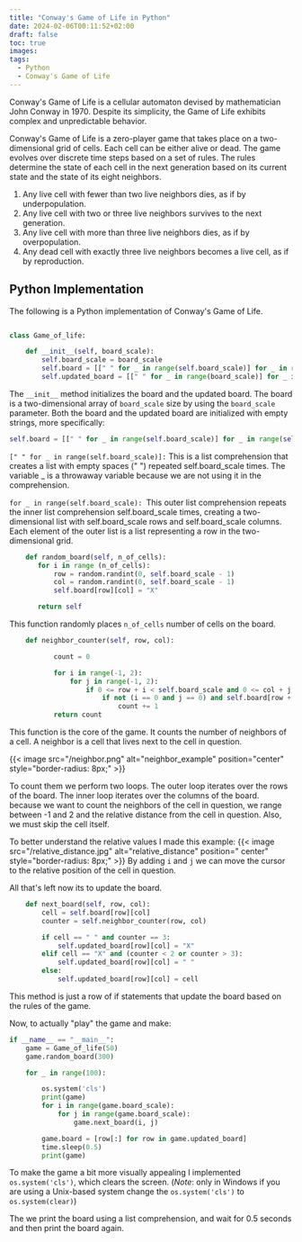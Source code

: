 ```yaml
---
title: "Conway's Game of Life in Python"
date: 2024-02-06T00:11:52+02:00
draft: false
toc: true
images:
tags:
  - Python
  - Conway's Game of Life
---
```



Conway's Game of Life is a cellular automaton devised by mathematician John Conway in 1970.
Despite its simplicity, the Game of Life exhibits complex and unpredictable behavior. 

Conway's Game of Life is a zero-player game that takes place on a two-dimensional grid of cells.
Each cell can be either alive or dead. 
The game evolves over discrete time steps based on a set of rules. 
The rules determine the state of each cell in the next generation based on its current state and the state of its eight neighbors.


1. Any live cell with fewer than two live neighbors dies, as if by underpopulation.
2. Any live cell with two or three live neighbors survives to the next generation.
3. Any live cell with more than three live neighbors dies, as if by overpopulation.
4. Any dead cell with exactly three live neighbors becomes a live cell, as if by reproduction.


## Python Implementation

The following is a Python implementation of Conway's Game of Life.

```python

class Game_of_life:

    def __init__(self, board_scale):
        self.board_scale = board_scale
        self.board = [[" " for _ in range(self.board_scale)] for _ in range(self.board_scale)]
        self.updated_board = [[" " for _ in range(board_scale)] for _ in range(board_scale)]
```

The `__init__` method initializes the board and the updated board.
The board is a two-dimensional array of `board_scale` size by using the `board_scale` parameter.
Both the board and the updated board are initialized with empty strings, more specifically:
```python
self.board = [[" " for _ in range(self.board_scale)] for _ in range(self.board_scale)]

```
`[" " for _ in range(self.board_scale)]:`
This is a list comprehension that creates a list with empty spaces (" ") repeated self.board_scale times.
The variable _ is a throwaway variable because we are not using it in the comprehension.

`for _ in range(self.board_scale): `This outer list comprehension repeats the inner list comprehension self.board_scale times,
 creating a two-dimensional list with self.board_scale rows and self.board_scale columns. 
 Each element of the outer list is a list representing a row in the two-dimensional grid.

 ```python
     def random_board(self, n_of_cells):
        for i in range (n_of_cells):
            row = random.randint(0, self.board_scale - 1)
            col = random.randint(0, self.board_scale - 1)
            self.board[row][col] = "X"

        return self
 ```

 This function randomly places `n_of_cells` number of cells on the board.

 ```python
     def neighbor_counter(self, row, col):

            count = 0 

            for i in range(-1, 2):
                for j in range(-1, 2):
                    if 0 <= row + i < self.board_scale and 0 <= col + j < self.board_scale:
                        if not (i == 0 and j == 0) and self.board[row + i][col + j] == 'X':
                            count += 1
            return count
```

This function is the core of the game. It counts the number of neighbors of a cell.
A neighbor is a cell that lives next to the cell in question.

{{< image src="/neighbor.png" alt="neighbor_example" position="center" style="border-radius: 8px;" >}}

To count them we perform two loops.
The outer loop iterates over the rows of the board.
The inner loop iterates over the columns of the board.
because we want to count the neighbors of the cell in question, we range between -1 and 2 and the relative distance from the cell in question.
Also, we must skip the cell itself.

To better understand the relative values I made this example:
{{< image src="/relative_distance.jpg" alt="relative_distance" position=" center" style="border-radius: 8px;" >}}
By adding `i` and `j` we can move the cursor to the relative position of the cell in question.


All that's left now its to update the board.

```python
    def next_board(self, row, col):
        cell = self.board[row][col]
        counter = self.neighbor_counter(row, col)

        if cell == " " and counter == 3:
            self.updated_board[row][col] = "X"
        elif cell == "X" and (counter < 2 or counter > 3):
            self.updated_board[row][col] = " "
        else:
            self.updated_board[row][col] = cell 
```
This method is just a row of if statements that update the board based on the rules of the game.

Now, to actually "play" the game and make:


```python
if __name__ == "__main__":
    game = Game_of_life(50)
    game.random_board(300)

    for _ in range(100):

        os.system('cls')
        print(game)
        for i in range(game.board_scale):
            for j in range(game.board_scale):
                game.next_board(i, j)

        game.board = [row[:] for row in game.updated_board]
        time.sleep(0.5) 
        print(game)
```

To make the game a bit more visually appealing I implemented `os.system('cls')`, which clears the screen. (*Note*: only in Windows if you are using
a Unix-based system change the `os.system('cls')` to `os.system(clear)`)

The we print the board using a list comprehension, and wait for 0.5 seconds and then print the board again.

